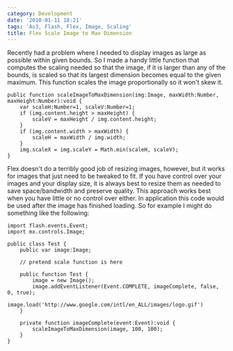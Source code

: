 ```yaml
---
category: Development
date: '2010-01-11 18:21'
tags: 'As3, Flash, Flex, Image, Scaling'
title: Flex Scale Image to Max Dimension
---
```


Recently had a problem where I needed to display images as large as
possible within given bounds. So I made a handy little function that
computes the scaling needed so that the image, if it is larger than any
of the bounds, is scaled so that its largest dimension becomes equal to
the given maximum. This function scales the image proportionally so it
won't skew it.

``` {.sourceCode .actionscript}
public function scaleImageToMaxDimension(img:Image, maxWidth:Number, maxHeight:Number):void {
    var scaleH:Number=1, scaleV:Number=1;
    if (img.content.height > maxHeight) {
        scaleV = maxHeight / img.content.height;
    }
    if (img.content.width > maxWidth) {
        scaleH = maxWidth / img.width;
    }
    img.scaleX = img.scaleY = Math.min(scaleH, scaleV);
}
```

Flex doesn't do a terribly good job of resizing images, however, but it
works for images that just need to be tweaked to fit. If you have
control over your images and your display size, it is always best to
resize them as needed to save space/bandwidth and preserve quality. This
approach works best when you have little or no control over either. In
application this code would be used after the image has finished
loading. So for example I might do something like the following:

``` {.sourceCode .actionscript}
import flash.events.Event;
import mx.controls.Image;

public class Test {
    public var image:Image;

    // pretend scale function is here

    public function Test {
        image = new Image();
        image.addEventListener(Event.COMPLETE, imageComplete, false, 0, true);
        image.load('http://www.google.com/intl/en_ALL/images/logo.gif')
    }

    private function imageComplete(event:Event):void {
        scaleImageToMaxDimension(image, 100, 100);
    }
}
```
